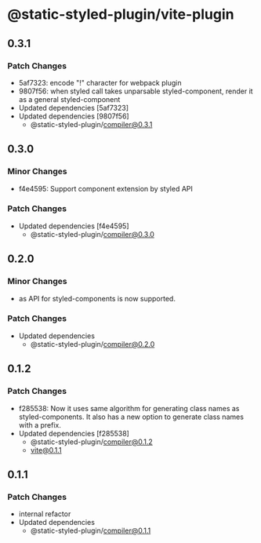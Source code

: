 # @static-styled-plugin/vite-plugin

## 0.3.1

### Patch Changes

- 5af7323: encode "!" character for webpack plugin
- 9807f56: when styled call takes unparsable styled-component, render it as a general styled-component
- Updated dependencies [5af7323]
- Updated dependencies [9807f56]
  - @static-styled-plugin/compiler@0.3.1

## 0.3.0

### Minor Changes

- f4e4595: Support component extension by styled API

### Patch Changes

- Updated dependencies [f4e4595]
  - @static-styled-plugin/compiler@0.3.0

## 0.2.0

### Minor Changes

- as API for styled-components is now supported.

### Patch Changes

- Updated dependencies
  - @static-styled-plugin/compiler@0.2.0

## 0.1.2

### Patch Changes

- f285538: Now it uses same algorithm for generating class names as styled-components.
  It also has a new option to generate class names with a prefix.
- Updated dependencies [f285538]
  - @static-styled-plugin/compiler@0.1.2
  - vite@0.1.1

## 0.1.1

### Patch Changes

- internal refactor
- Updated dependencies
  - @static-styled-plugin/compiler@0.1.1
